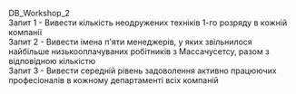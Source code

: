 DB_Workshop_2  
Запит 1 - Вивести кількість неодружених техніків 1-го розряду в кожній компанії  
Запит 2 - Вивести імена п'яти менеджерів, у яких звільнилося найбільше низькооплачуваних робітників з Массачусетсу, разом з відповідною кількістю  
Запит 3 - Вивести середній рівень задоволення активно працюючих професіоналів в кожному департаменті всіх компаній  
